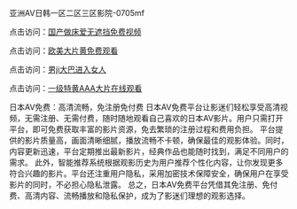 亚洲AV日韩一区二区三区影院-0705mf

点击访问：<a href="https://gda-c7m.pages.dev/">国产做床爱无遮挡免费视频</a>

点击访问：<a href="https://tfda.pages.dev/">欧美大片黄免费观看</a>

点击访问：<a href="https://bsdf-5f5.pages.dev/">男ji大巴进入女人</a>

点击访问：<a href="https://cfad.pages.dev/">一级特黄AAA大片在线观看</a>

日本AV免费：高清流畅，免注册免付费
日本AV免费平台让影迷们轻松享受高清视频，无需注册、无需付费，随时随地观看自己喜欢的日本AV影片。用户只需打开平台，即可免费获取丰富的影片资源，免去繁琐的注册过程和费用负担。
平台提供的影片质量高，画面清晰细腻，播放流畅不卡顿，确保最佳的观影体验。同时，内容更新迅速，平台定期推出最新影片，经典作品也能随时找到，满足不同用户的需求。
此外，智能推荐系统根据观影历史为用户推荐个性化内容，让你发现更多符合兴趣的影片。平台还注重用户隐私，采用加密技术保障安全，确保用户在享受影片的同时，不必担心隐私泄露。
总之，日本AV免费平台凭借其免注册、免付费、高清内容、流畅播放和隐私保护，成为了影迷们理想的观影选择。

<span style="display:none;">[Canonical link](）</span>


